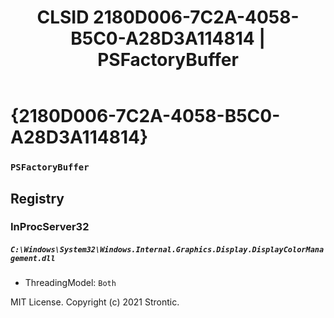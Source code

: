 ﻿---
title: "CLSID 2180D006-7C2A-4058-B5C0-A28D3A114814 | PSFactoryBuffer"
excerpt: What is COM-Object CLSID 2180D006-7C2A-4058-B5C0-A28D3A114814?
---

# {2180D006-7C2A-4058-B5C0-A28D3A114814}

### `PSFactoryBuffer`

## Registry


### InProcServer32

##### `C:\Windows\System32\Windows.Internal.Graphics.Display.DisplayColorManagement.dll`
* ThreadingModel: `Both`

MIT License. Copyright (c) 2021 Strontic.


